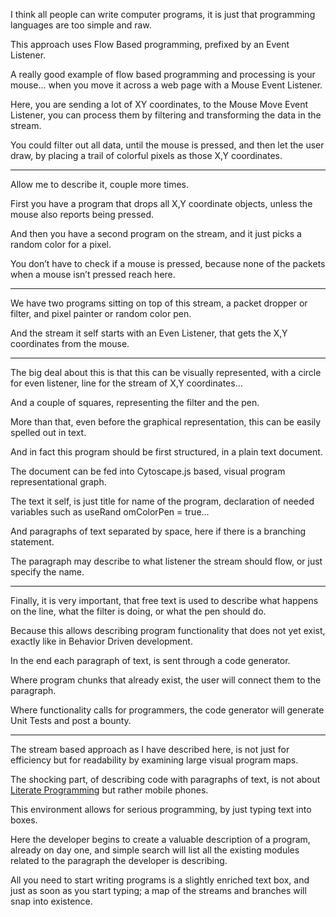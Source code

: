 I think all people can write computer programs,
it is just that programming languages are too simple and raw.

This approach uses Flow Based programming,
prefixed by an Event Listener.

A really good example of flow based programming and processing is your mouse...
when you move it across a web page with a Mouse Event Listener.

Here, you are sending a lot of XY coordinates, to the Mouse Move Event Listener,
you can process them by filtering and transforming the data in the stream.

You could filter out all data, until the mouse is pressed,
and then let the user draw, by placing a trail of colorful pixels as those X,Y coordinates.

---

Allow me to describe it,
couple more times.

First you have a program that drops all X,Y coordinate objects,
unless the mouse also reports being pressed.

And then you have a second program on the stream,
and it just picks a random color for a pixel.

You don’t have to check if a mouse is pressed,
because none of the packets when a mouse isn’t pressed reach here.

---

We have two programs sitting on top of this stream,
a packet dropper or filter, and pixel painter or random color pen.

And the stream it self starts with an Even Listener,
that gets the X,Y coordinates from the mouse.

---

The big deal about this is that this can be visually represented,
with a circle for even listener, line for the stream of X,Y coordinates...

And a couple of squares,
representing the filter and the pen.

More than that, even before the graphical representation,
this can be easily spelled out in text.

And in fact this program should be first structured,
in a plain text document.

The document can be fed into Cytoscape.js based,
visual program representational graph.

The text it self, is just title for name of the program,
declaration of needed variables such as useRand omColorPen = true...

And paragraphs of text separated by space,
here if there is a branching statement.

The paragraph may describe to what listener the stream should flow,
or just specify the name.

---

Finally, it is very important, that free text is used to describe what happens on the line,
what the filter is doing, or what the pen should do.

Because this allows describing program functionality that does not yet exist,
exactly like in Behavior Driven development.

In the end each paragraph of text,
is sent through a code generator.

Where program chunks that already exist,
the user will connect them to the paragraph.

Where functionality calls for programmers,
the code generator will generate Unit Tests and post a bounty.

---

The stream based approach as I have described here,
is not just for efficiency but for readability by examining large visual program maps.

The shocking part, of describing code with paragraphs of text,
is not about [Literate Programming][1] but rather mobile phones.

This environment allows for serious programming,
by just typing text into boxes.

Here the developer begins to create a valuable description of a program, already on day one,
and simple search will list all the existing modules related to the paragraph the developer is describing.

All you need to start writing programs is a slightly enriched text box, and just as soon as you start typing;
a map of the streams and branches will snap into existence.

[1]: https://en.wikipedia.org/wiki/Literate_programming
